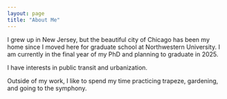 ```yaml
---
layout: page
title: "About Me"
---
```


I grew up in New Jersey, but the beautiful city of Chicago has been my home since I moved here for graduate school at Northwestern University. I am currently in the final year of my PhD and planning to graduate in 2025. 

I have interests in public transit and urbanization. 

Outside of my work, I like to spend my time practicing trapeze, gardening, and going to the symphony. 
